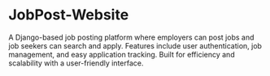# JobPost-Website
A Django-based job posting platform where employers can post jobs and job seekers can search and apply. Features include user authentication, job management, and easy application tracking. Built for efficiency and scalability with a user-friendly interface.
